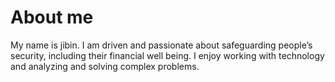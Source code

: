 # About me
 My name is jibin. I am driven and passionate about safeguarding people’s security, including their financial well being. I enjoy working with technology and analyzing and solving complex problems. 

<!---
JibinRD/JibinRD is a ✨ special ✨ repository because its `README.md` (this file) appears on your GitHub profile.
You can click the Preview link to take a look at your changes.
--->
